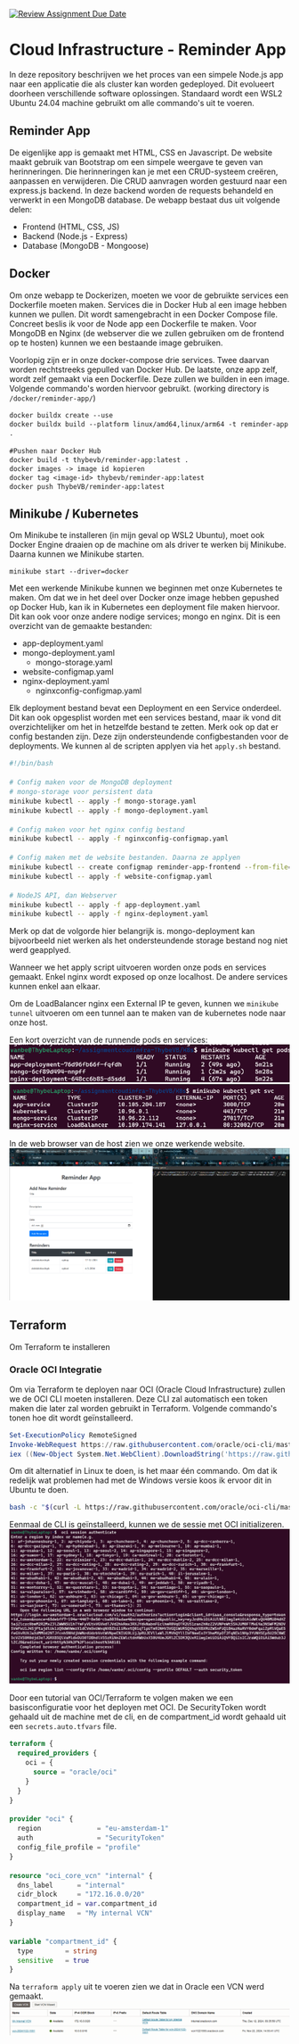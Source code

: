 [![Review Assignment Due Date](https://classroom.github.com/assets/deadline-readme-button-22041afd0340ce965d47ae6ef1cefeee28c7c493a6346c4f15d667ab976d596c.svg)](https://classroom.github.com/a/x34QSMR0)

# Cloud Infrastructure - Reminder App

In deze repository beschrijven we het proces van een simpele Node.js app naar een applicatie die als cluster kan worden gedeployed. Dit evolueert doorheen verschillende software oplossingen. Standaard wordt een WSL2 Ubuntu 24.04 machine gebruikt om alle commando's uit te voeren. 

## Reminder App

De eigenlijke app is gemaakt met HTML, CSS en Javascript. De website maakt gebruik van Bootstrap om een simpele weergave te geven van herinneringen. Die herinneringen kan je met een CRUD-systeem creëren, aanpassen en verwijderen. Die CRUD aanvragen worden gestuurd naar een express.js backend. In deze backend worden de requests behandeld en verwerkt in een MongoDB database.
De webapp bestaat dus uit volgende delen:

-   Frontend (HTML, CSS, JS)
-   Backend (Node.js - Express)
-   Database (MongoDB - Mongoose)

## Docker

Om onze webapp te Dockerizen, moeten we voor de gebruikte services een Dockerfile moeten maken. Services die in Docker Hub al een image hebben kunnen we pullen. Dit wordt samengebracht in een Docker Compose file. Concreet beslis ik voor de Node app een Dockerfile te maken. Voor MongoDB en Nginx (de webserver die we zullen gebruiken om de frontend op te hosten) kunnen we een bestaande image gebruiken.

Voorlopig zijn er in onze docker-compose drie services. Twee daarvan worden rechtstreeks gepulled van Docker Hub. De laatste, onze app zelf, wordt zelf gemaakt via een Dockerfile. Deze zullen we builden in een image.
Volgende commando's worden hiervoor gebruikt. (working directory is `/docker/reminder-app/`)

```console
docker buildx create --use
docker buildx build --platform linux/amd64,linux/arm64 -t reminder-app .

#Pushen naar Docker Hub
docker build -t thybevb/reminder-app:latest .
docker images -> image id kopieren
docker tag <image-id> thybevb/reminder-app:latest
docker push ThybeVB/reminder-app:latest
```

## Minikube / Kubernetes

Om Minikube te installeren (in mijn geval op WSL2 Ubuntu), moet ook Docker Engine draaien op de machine om als driver te werken bij Minikube. Daarna kunnen we Minikube starten.

```console
minikube start --driver=docker
```

Met een werkende Minikube kunnen we beginnen met onze Kubernetes te maken. Om dat we in het deel over Docker onze image hebben gepushed op Docker Hub, kan ik in Kubernetes een deployment file maken hiervoor. Dit kan ook voor onze andere nodige services; mongo en nginx. Dit is een overzicht van de gemaakte bestanden:

- app-deployment.yaml
- mongo-deployment.yaml
  - mongo-storage.yaml
- website-configmap.yaml
- nginx-deployment.yaml
  - nginxconfig-configmap.yaml

Elk deployment bestand bevat een Deployment en een Service onderdeel. Dit kan ook opgesplist worden met een services bestand, maar ik vond dit overzichtelijker om het in hetzelfde bestand te zetten. Merk ook op dat er config bestanden zijn. Deze zijn ondersteundende configbestanden voor de deployments. We kunnen al de scripten applyen via het `apply.sh` bestand.

```bash
#!/bin/bash

# Config maken voor de MongoDB deployment
# mongo-storage voor persistent data
minikube kubectl -- apply -f mongo-storage.yaml
minikube kubectl -- apply -f mongo-deployment.yaml

# Config maken voor het nginx config bestand
minikube kubectl -- apply -f nginxconfig-configmap.yaml

# Config maken met de website bestanden. Daarna ze applyen
minikube kubectl -- create configmap reminder-app-frontend --from-file=../docker/reminder-app/public -o yaml --dry-run=client > website-configmap.yaml
minikube kubectl -- apply -f website-configmap.yaml

# NodeJS API, dan Webserver
minikube kubectl -- apply -f app-deployment.yaml
minikube kubectl -- apply -f nginx-deployment.yaml
```
Merk op dat de volgorde hier belangrijk is. mongo-deployment kan bijvoorbeeld niet werken als het ondersteundende storage bestand nog niet werd geapplyed.

Wanneer we het apply script uitvoeren worden onze pods en services gemaakt. Enkel nginx wordt exposed op onze localhost. De andere services kunnen enkel aan elkaar. 

Om de LoadBalancer nginx een External IP te geven, kunnen we `minikube tunnel` uitvoeren om een tunnel aan te maken van de kubernetes node naar onze host.

Een kort overzicht van de runnende pods en services:
![Pods](./md-images/pods.png)
![Services](./md-images/svc.png)

In de web browser van de host zien we onze werkende website.
![Website in Minikube](./md-images/minikube-site.png)

## Terraform

Om Terraform te installeren 

### Oracle OCI Integratie

Om via Terraform te deployen naar OCI (Oracle Cloud Infrastructure) zullen we de OCI CLI moeten installeren. Deze CLI zal automatisch een token maken die later zal worden gebruikt in Terraform. Volgende commando's tonen hoe dit wordt geïnstalleerd.

```powershell
Set-ExecutionPolicy RemoteSigned
Invoke-WebRequest https://raw.githubusercontent.com/oracle/oci-cli/master/scripts/install/install.ps1 -OutFile install.ps1
iex ((New-Object System.Net.WebClient).DownloadString('https://raw.githubusercontent.com/oracle/oci-cli/master/scripts/install/install.ps1'))
```

Om dit alternatief in Linux te doen, is het maar één commando. Om dat ik redelijk wat problemen had met de Windows versie koos ik ervoor dit in Ubuntu te doen.

```bash
bash -c "$(curl -L https://raw.githubusercontent.com/oracle/oci-cli/master/scripts/install/install.sh)"
```

Eenmaal de CLI is geïnstalleerd, kunnen we de sessie met OCI initializeren.
![Terraform OCI Config 1](./md-images/terraform_oci_config1.png)

Door een tutorial van OCI/Terraform te volgen maken we een basisconfiguratie voor het deployen met OCI. De SecurityToken wordt gehaald uit de machine met de cli, en de compartment_id wordt gehaald uit een `secrets.auto.tfvars` file.

```terraform
terraform {
  required_providers {
    oci = {
      source = "oracle/oci"
    }
  }
}

provider "oci" {
  region              = "eu-amsterdam-1"
  auth                = "SecurityToken"
  config_file_profile = "profile"
}

resource "oci_core_vcn" "internal" {
  dns_label      = "internal"
  cidr_block     = "172.16.0.0/20"
  compartment_id = var.compartment_id
  display_name   = "My internal VCN"
}

variable "compartment_id" {
  type        = string
  sensitive   = true
}
```

Na ```terraform apply``` uit te voeren zien we dat in Oracle een VCN werd gemaakt.
![VCN Created](./md-images/terraform-vcn-1.png.png)

